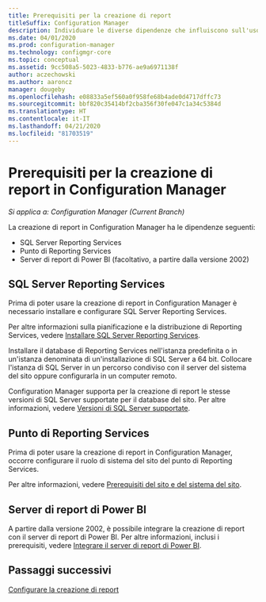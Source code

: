 ```yaml
---
title: Prerequisiti per la creazione di report
titleSuffix: Configuration Manager
description: Individuare le diverse dipendenze che influiscono sull'uso della creazione di report in Configuration Manager.
ms.date: 04/01/2020
ms.prod: configuration-manager
ms.technology: configmgr-core
ms.topic: conceptual
ms.assetid: 9cc508a5-5023-4833-b776-ae9a6971138f
author: aczechowski
ms.author: aaroncz
manager: dougeby
ms.openlocfilehash: e08833a5ef560a0f958fe68b4ade0d4717dffc73
ms.sourcegitcommit: bbf820c35414bf2cba356f30fe047c1a34c5384d
ms.translationtype: HT
ms.contentlocale: it-IT
ms.lasthandoff: 04/21/2020
ms.locfileid: "81703519"
---
```

# <a name="prerequisites-for-reporting-in-configuration-manager"></a>Prerequisiti per la creazione di report in Configuration Manager

*Si applica a: Configuration Manager (Current Branch)*

La creazione di report in Configuration Manager ha le dipendenze seguenti:

- SQL Server Reporting Services
- Punto di Reporting Services
- Server di report di Power BI (facoltativo, a partire dalla versione 2002)

## <a name="sql-server-reporting-services"></a>SQL Server Reporting Services

Prima di poter usare la creazione di report in Configuration Manager è necessario installare e configurare SQL Server Reporting Services.

Per altre informazioni sulla pianificazione e la distribuzione di Reporting Services, vedere [Installare SQL Server Reporting Services](https://docs.microsoft.com/sql/reporting-services/install-windows/install-reporting-services).

Installare il database di Reporting Services nell'istanza predefinita o in un'istanza denominata di un'installazione di SQL Server a 64 bit. Collocare l'istanza di SQL Server in un percorso condiviso con il server del sistema del sito oppure configurarla in un computer remoto.

Configuration Manager supporta per la creazione di report le stesse versioni di SQL Server supportate per il database del sito. Per altre informazioni, vedere [Versioni di SQL Server supportate](../../plan-design/configs/support-for-sql-server-versions.md#bkmk_SQLVersions).

## <a name="reporting-services-point"></a>Punto di Reporting Services

Prima di poter usare la creazione di report in Configuration Manager, occorre configurare il ruolo di sistema del sito del punto di Reporting Services.

Per altre informazioni, vedere [Prerequisiti del sito e del sistema del sito](../../plan-design/configs/site-and-site-system-prerequisites.md#bkmk_2012RSpoint).

## <a name="power-bi-report-server"></a>Server di report di Power BI

A partire dalla versione 2002, è possibile integrare la creazione di report con il server di report di Power BI. Per altre informazioni, inclusi i prerequisiti, vedere [Integrare il server di report di Power BI](powerbi-report-server.md).

## <a name="next-steps"></a>Passaggi successivi

[Configurare la creazione di report](configuring-reporting.md)
